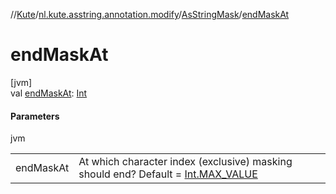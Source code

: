 //[Kute](../../../index.md)/[nl.kute.asstring.annotation.modify](../index.md)/[AsStringMask](index.md)/[endMaskAt](end-mask-at.md)

# endMaskAt

[jvm]\
val [endMaskAt](end-mask-at.md): [Int](https://kotlinlang.org/api/latest/jvm/stdlib/kotlin/-int/index.html)

#### Parameters

jvm

| | |
|---|---|
| endMaskAt | At which character index (exclusive) masking should end? Default = [Int.MAX_VALUE](https://kotlinlang.org/api/latest/jvm/stdlib/kotlin/-int/-m-a-x_-v-a-l-u-e.html) |
